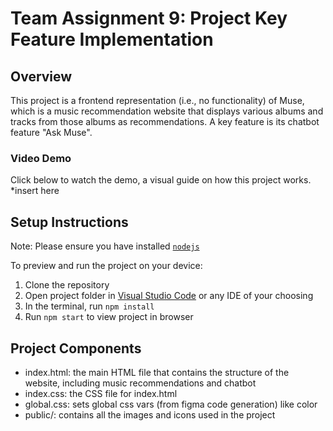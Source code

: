 
  # Team Assignment 9: Project Key Feature Implementation

  ## Overview
  This project is a frontend representation (i.e., no functionality) of Muse, which is a music recommendation website that displays various albums and tracks from those albums as recommendations. A key feature is its chatbot feature "Ask Muse".

  ### Video Demo

  Click below to watch the demo, a visual guide on how this project works. 
  *insert here

  ## Setup Instructions

  Note: Please ensure you have installed <code><a href="https://nodejs.org/en/download/">nodejs</a></code>

  To preview and run the project on your device:
  1) Clone the repository 
  2) Open project folder in <a href="https://code.visualstudio.com/download">Visual Studio Code</a> or any IDE of your choosing
  3) In the terminal, run `npm install`
  4) Run `npm start` to view project in browser

  ## Project Components 
  - index.html: the main HTML file that contains the structure of the website, including music recommendations and chatbot
  - index.css: the CSS file for index.html
  - global.css: sets global css vars (from figma code generation) like color
  - public/: contains all the images and icons used in the project
  



